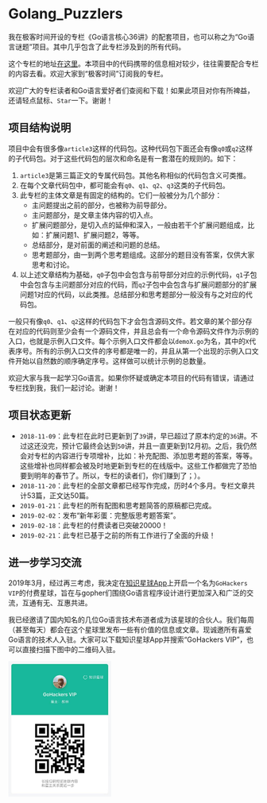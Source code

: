 # Golang_Puzzlers

我在极客时间开设的专栏《Go语言核心36讲》的配套项目，也可以称之为“Go语言谜题”项目。其中几乎包含了此专栏涉及到的所有代码。

这个专栏的地址[在这里](https://time.geekbang.org/column/intro/112?code=ti58hl0Fap2y5S-OE0G-O-2CiCtjLT94OxcNaBDzI6k%3D)。本项目中的代码携带的信息相对较少，往往需要配合专栏的内容去看。欢迎大家到“极客时间”订阅我的专栏。

欢迎广大的专栏读者和Go语言爱好者们查阅和下载！如果此项目对你有所裨益，还请轻点鼠标、`Star`一下。谢谢！

## 项目结构说明

项目中会有很多像`article3`这样的代码包。这种代码包下面还会有像`q0`或`q2`这样的子代码包。对于这些代码包的层次和命名是有一套潜在的规则的。如下：

1. `article3`是第三篇正文的专属代码包。其他名称相似的代码包含义可类推。
2. 在每个文章代码包中，都可能会有`q0`、`q1`、`q2`、`q3`这类的子代码包。
3. 此专栏的主体文章是有固定的结构的。它们一般被分为几个部分：
	- 主问题提出之前的部分，也被称为前导部分。
	- 主问题部分，是文章主体内容的切入点。
	- 扩展问题部分，是切入点的延伸和深入，一般由若干个扩展问题组成，比如：扩展问题1、扩展问题2，等等。
	- 总结部分，是对前面的阐述和问题的总结。
	- 思考题部分，由一到两个思考题组成。这部分的题目没有答案，仅供大家思考和讨论。
4. 以上述文章结构为基础，`q0`子包中会包含与前导部分对应的示例代码，`q1`子包中会包含与主问题部分对应的代码，而`q2`子包中会包含与扩展问题部分的扩展问题1对应的代码，以此类推。总结部分和思考题部分一般没有与之对应的代码包。

一般只有像`q0`、`q1`、`q2`这样的代码包下才会包含源码文件。若文章的某个部分存在对应的代码则至少会有一个源码文件，并且总会有一个命令源码文件作为示例的入口，也就是示例入口文件。每个示例入口文件都会以`demoX.go`为名，其中的`X`代表序号。所有的示例入口文件的序号都是唯一的，并且从第一个出现的示例入口文件开始以自然数的顺序确定序号。这样做可以统计示例的总数量。

欢迎大家与我一起学习Go语言。如果你怀疑或确定本项目的代码有错误，请通过专栏找到我，我们一起讨论。谢谢！

## 项目状态更新

- `2018-11-09`：此专栏在此时已更新到了`39`讲，早已超过了原本约定的`36`讲。不过这还没完，预计它最终会达到`50`讲，并且一直更新到12月初。之后，我仍然会对专栏的内容进行专项增补，比如：补充配图、添加思考题的答案，等等。这些增补也同样都会被及时地更新到专栏的在线版中。这些工作都做完了恐怕要到明年的春节了。所以，专栏的读者们，你们赚到了；）。
- `2018-11-20`：此专栏的全部文章都已经写作完成，历时4个多月。专栏文章共计53篇，正文达50篇。
- `2019-01-21`：此专栏的所有配图和思考题简答的原稿都已完成。
- `2019-02-02`：发布“新年彩蛋：完整版思考题答案”。
- `2019-02-18`：此专栏的付费读者已突破20000！
- `2019-02-21`：此专栏已基于之前的所有工作进行了全面的升级！

## 进一步学习交流

2019年3月，经过再三考虑，我决定在[知识星球App](https://www.zsxq.com/)上开启一个名为`GoHackers VIP`的付费星球，旨在与gopher们围绕Go语言程序设计进行更加深入和广泛的交流，互通有无、互惠共进。

我已经邀请了国内知名的几位Go语言技术布道者成为该星球的合伙人。我们每周（甚至每天）都会在这个星球里发布一些有价值的信息或文章。现诚邀所有喜爱Go语言的技术人入驻。大家可以下载知识星球App并搜索“GoHackers VIP”，也可以直接扫描下图中的二维码入驻。

<img width="207px" height="273px" src="gohackers_planet.jpeg"/>
